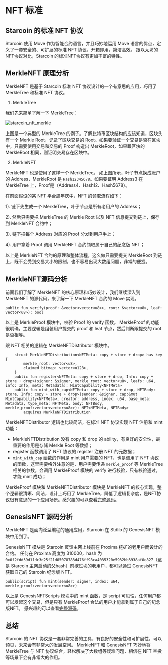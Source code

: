 # NFT 标准

## Starcoin 的标准 NFT 协议

Starcoin 使用 Move 作为智能合约语言，并且巧妙地运用 Move 语言的优点，定义了一套安全的、可扩展的标准 NFT 协议，开箱即用，简洁高效。
跟以太坊的NFT协议对比，Starcoin 的标准NFT协议有更加丰富的特性。

## MerkleNFT 原理分析

MerkleNFT 是基于 Starcoin 标准 NFT 协议设计的一个有意思的应用，巧用了 MerkleTree 和标准 NFT 协议。

1. MerkleTree

我们先来简单了解一下 MerkleTree：

![starcoin_nft_merkle](https://tva1.sinaimg.cn/large/008i3skNly1gvo5f6rsthj609q06xglu02.jpg)

上图是一个典型的 MerkleTree 的例子。了解比特币区块结构的应该知道，区块头有一个 Merkle Root，记录了区块交易的 Root。如果要验证一个交易是否在区块中，只需要使用交易和交易的 Proof 构造出 MerkleRoot，如果跟区块的 MerkleRoot 相同，则证明交易存在区块中。

2. MerkleNFT

MerkleNFT 也是使用了这样一个 MerkleTree。
如上图所示，叶子节点换成账户的 Address，MerkleRoot 是 `Hash12345678`。如果要证明 Address3 在 MerkleTree 上，Proof是（Address4、Hash12、Hash5678）。

在前面假设的某 NFT 平台周年庆中，NFT 的领取流程如下：

1). 链下先生成一个 MerkleTree，叶子节点是所有老用户的 Address；

2). 然后只需要把 MerkleTree 的 Merkle Root 以及 NFT 信息提交到链上，保存到 MerkleNFT 合约中；

3). 链下把每个 Address 对应的 Proof 分发到用户手上；

4). 用户拿着 Proof 调用 MerkleNFT 合约领取属于自己的纪念版 NFT；

以上是 MerkleNFT 合约的原理和整体流程，这么做只需要提交 MerkleRoot 到链上，既不会受到交易大小的限制，也不容易出现大数组问题，非常的便捷。

## MerkleNFT源码分析

前面我们了解了 MerkleNFT 的核心原理和巧妙设计，我们继续深入到 MerkleNFT 的源代码，来了解一下 MerkleNFT 合约的 Move 实现。

```
public fun verify(proof: &vector<vector<u8>>, root: &vector<u8>, leaf: vector<u8>): bool
```

以上是 MerkleProof 模块中，校验 Proof 的 verify 函数。
MerkleProof 的功能很明确，主要逻辑是组装用户提交的 proof 和 leaf 节点，然后判断跟提交的 root 是否相等。

跟 NFT 相关的逻辑在 MerkleNFTDistributor 模块中。

```
    struct MerkleNFTDistribution<NFTMeta: copy + store + drop> has key {
        merkle_root: vector<u8>,
        claimed_bitmap: vector<u128>,
    }
    public fun register<NFTMeta: copy + store + drop, Info: copy + store + drop>(signer: &signer, merkle_root: vector<u8>, leafs: u64, info: Info, meta: Metadata): MintCapability<NFTMeta>
    public fun mint_with_cap<NFTMeta: copy + store + drop, NFTBody: store, Info: copy + store + drop>(sender: &signer, cap:&mut MintCapability<NFTMeta>, creator: address, index: u64, base_meta: Metadata, type_meta: NFTMeta, body: NFTBody, merkle_proof:vector<vector<u8>>): NFT<NFTMeta, NFTBody>
        acquires MerkleNFTDistribution
```

MerkleNFTDistributor 逻辑也比较简洁，在标准 NFT 协议实现 NFT 注册和 mint 功能：

* MerkleNFTDistribution 没有 copy 和 drop 的 ability，有良好的安全性，最重要的作用是存储 Merkle Root 等数据；
* register 函数调用了 NFT 协议的 register 注册 NFT 的元数据；
* `mint_with_cap` 函数的作用是 mint 用户需要的 NFT，也是调用了 NFT 协议的函数，这里需要格外注意的是，用户需要传递 `merkle_proof` 等 MerkleTree 相关的参数，会调用 MerkleProof 模块的 verify 进行校验，只有校验通过，才能 mint 成功；

MerkleProof 模块和 MerkleNFTDistributor 模块是 MerkleNFT 的核心实现，整个逻辑很清晰、简洁，设计上巧用了 MerkleTree，降低了逻辑复杂度，是NFT协议很有意思的一个应用场景。感兴趣的可以查看[完整源码](https://github.com/starcoinorg/starcoin-framework/tree/main/sources/MerkleNFT.move)。

## GenesisNFT 源码分析

MerkleNFT 是面向泛型编程的通用应用，Starcoin 在 Stdlib 的 GenesisNFT 模块中用到了。

GenesisNFT 模块是 Starcoin 反馈主网上线前在 Proxima 挖矿的老用户而设计的合约。
任何在 Proxima 高度为 310000，hash 为 `0x0f2fdd39d11dc3d25f21d05078783d476ff98ca4035320e5932bb3938af0e827`（这是 Starcoin 主网启动的父hash）前挖过块的老用户，都可以通过 GenesisNFT 获取自己的 Starcoin 纪念版 NFT。

```
public(script) fun mint(sender: signer, index: u64, merkle_proof:vector<vector<u8>>)
```

以上是 GenesisNFTScripts 模块中的 mint 函数，是 script 可见性，任何用户都可以发起这个交易，但是只有 MerkleProof 合法的用户才能拿到属于自己的纪念版NFT。
感兴趣的可以查看[完整源码](https://github.com/starcoinorg/starcoin-framework/tree/main/sources/GenesisNFT.move)。

## 总结

Starcoin 的 NFT 协议是一套非常完善的工具，有良好的安全性和可扩展性，可以预见，未来会有非常大的发展空间。
MerkleNFT 和 GenesisNFT 巧妙地将 MerkleTree 与 NFT 协议结合，轻松解决了大数组等疑难问题，相信在 NFT 空投等场景下会有非常大的作用。
